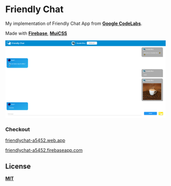 # Friendly Chat

My implementation of Friendly Chat App from **[Google CodeLabs](https://firebase.google.com/codelabs/firebase-web?hl=en&continue=https%3A%2F%2Fcodelabs.developers.google.com%2F#0)**.

Made with **[Firebase](firebase.google.com)**, **[MuiCSS](https://www.muicss.com/)**

![view](public/images/view.png)

### Checkout
[friendlychat-a5452.web.app](https://friendlychat-a5452.web.app/)

[friendlychat-a5452.firebaseapp.com](https://friendlychat-a5452.firebaseapp.com/)

## License
**[MIT](LICENSE)**
